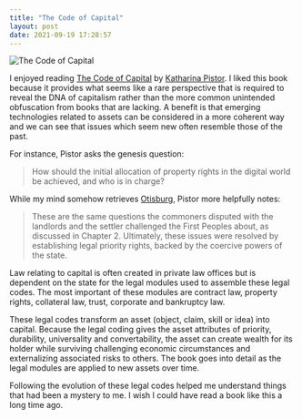 ```yaml
---
title: "The Code of Capital"
layout: post
date: 2021-09-19 17:28:57
---
```

![The Code of Capital](https://coffeebucks.s3.amazonaws.com/codeofcapitalcover.jpg)

I enjoyed reading [The Code of Capital](https://press.princeton.edu/books/hardcover/9780691178974/the-code-of-capital) by [Katharina Pistor](https://www.law.columbia.edu/faculty/katharina-pistor).  I liked this book because it provides what seems like a rare perspective that is required to reveal the DNA of capitalism rather than the more common unintended obfuscation from books that are lacking.  A benefit is that emerging technologies related to assets can be considered in a more coherent way and we can see that issues which seem new often resemble those of the past.

For instance, Pistor asks the genesis question:

> How should the initial allocation of property rights in the digital world be achieved, and who is in charge?

While my mind somehow retrieves [Otisburg](https://www.youtube.com/watch?v=tWiwYApseDk), Pistor more helpfully notes:

> These are the same questions the commoners disputed with the landlords and the settler challenged the First Peoples about, as discussed in Chapter 2.  Ultimately, these issues were resolved by establishing legal priority rights, backed by the coercive powers of the state.

Law relating to capital is often created in private law offices but is dependent on the state for the legal modules used to assemble these legal codes.  The most important of these modules are contract law, property rights, collateral law, trust, corporate and bankruptcy law.

These legal codes transform an asset (object, claim, skill or idea) into capital.  Because the legal coding gives the asset attributes of priority, durability, universality and convertability, the asset can create wealth for its holder while surviving challenging economic circumstances and externalizing associated risks to others.  The book goes into detail as the legal modules are applied to new assets over time.

Following the evolution of these legal codes helped me understand things that had been a mystery to me.  I wish I could have read a book like this a long time ago.
